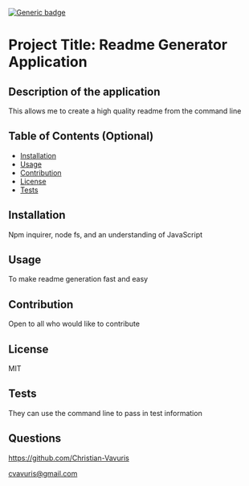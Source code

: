 
[![Generic badge](https://img.shields.io/badge/LICENSE-MIT-<BLUE>.svg)](https://shields.io/)
# Project Title: Readme Generator Application

## Description of the application

This allows me to create a high quality readme from the command line

## Table of Contents (Optional)

* [Installation](#installation)
* [Usage](#usage)
* [Contribution](#Contribution)
* [License](#license)
* [Tests](#Tests)




## Installation

Npm inquirer, node fs, and an understanding of JavaScript 


## Usage 

To make readme generation fast and easy


## Contribution

Open to all who would like to contribute

## License

MIT

## Tests

They can use the command line to pass in test information

## Questions

https://github.com/Christian-Vavuris

cvavuris@gmail.com
